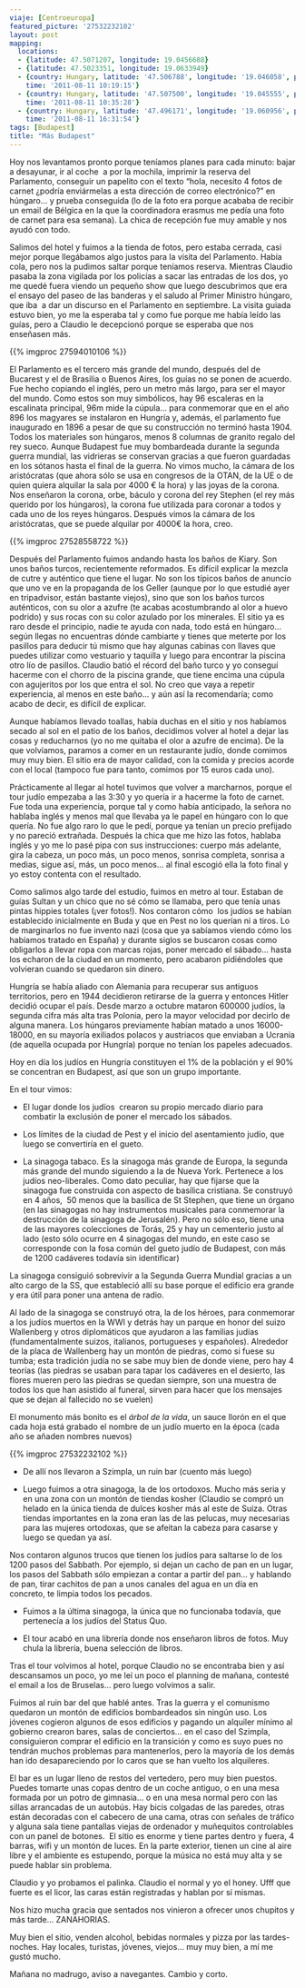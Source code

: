 ```yaml
---
viaje: [Centroeuropa]
featured_picture: '27532232102'
layout: post
mapping:
  locations:
  - {latitude: 47.5071207, longitude: 19.0456688}
  - {latitude: 47.5023351, longitude: 19.0633949}
  - {country: Hungary, latitude: '47.506788', longitude: '19.046058', place: Budapest,
    time: '2011-08-11 10:19:15'}
  - {country: Hungary, latitude: '47.507500', longitude: '19.045555', place: Budapest,
    time: '2011-08-11 10:35:28'}
  - {country: Hungary, latitude: '47.496171', longitude: '19.060956', place: Budapest,
    time: '2011-08-11 16:31:54'}
tags: [Budapest]
title: "Más Budapest"
---
```

Hoy nos levantamos pronto porque teníamos planes para cada minuto: bajar a desayunar, ir al coche  a por la mochila, imprimir la reserva del Parlamento, conseguir un papelito con el texto “hola, necesito 4 fotos de carnet ¿podría enviármelas a esta dirección de correo electrónico?” en húngaro... y prueba conseguida (lo de la foto era porque acababa de recibir un email de Bélgica en la que la coordinadora erasmus me pedía una foto de carnet para esa semana). La chica de recepción fue muy amable y nos ayudó con todo.

Salimos del hotel y fuimos a la tienda de fotos, pero estaba cerrada, casi mejor porque llegábamos algo justos para la visita del Parlamento. Había cola, pero nos la pudimos saltar porque teníamos reserva. Mientras Claudio pasaba la zona vigilada por los policías a sacar las entradas de los dos, yo me quedé fuera viendo un pequeño show que luego descubrimos que era el ensayo del paseo de las banderas y el saludo al Primer Ministro húngaro, que iba  a dar un discurso en el Parlamento en septiembre. La visita guiada estuvo bien, yo me la esperaba tal y como fue porque me había leído las guías, pero a Claudio le decepcionó porque se esperaba que nos enseñasen más.

{{% imgproc 27594010106 %}}

El Parlamento es el tercero más grande del mundo, después del de Bucarest y el de Brasilia o Buenos Aires, los guías no se ponen de acuerdo. Fue hecho copiando el inglés, pero un metro más largo, para ser el mayor del mundo. Como estos son muy simbólicos, hay 96 escaleras en la escalinata principal, 96m mide la cúpula... para conmemorar que en el año 896 los magyares se instalaron en Hungría y, además, el parlamento fue inaugurado en 1896 a pesar de que su construcción no terminó hasta 1904. Todos los materiales son húngaros, menos 8 columnas de granito regalo del rey sueco. Aunque Budapest fue muy bombardeada durante la segunda guerra mundial, las vidrieras se conservan gracias a que fueron guardadas en los sótanos hasta el final de la guerra. No vimos mucho, la cámara de los aristócratas (que ahora sólo se usa en congresos de la OTAN, de la UE o de quien quiera alquilar la sala por 4000 € la hora) y las joyas de la corona. Nos enseñaron la corona, orbe, báculo y corona del rey Stephen (el rey más querido por los húngaros), la corona fue utilizada para coronar a todos y cada uno de los reyes húngaros. Después vimos la cámara de los aristócratas, que se puede alquilar por 4000€ la hora, creo.

{{% imgproc 27528558722 %}}

Después del Parlamento fuimos andando hasta los baños de Kiary. Son unos baños turcos, recientemente reformados. Es difícil explicar la mezcla de cutre y auténtico que tiene el lugar. No son los típicos baños de anuncio que uno ve en la propaganda de los Geller (aunque por lo que estudié ayer en tripadvisor, están bastante viejos), sino que son los baños turcos auténticos, con su olor a azufre (te acabas acostumbrando al olor a huevo podrido) y sus rocas con su color azulado por los minerales. El sitio ya es raro desde el principio, nadie te ayuda con nada, todo está en húngaro... según llegas no encuentras dónde cambiarte y tienes que meterte por los pasillos para deducir tú mismo que hay algunas cabinas con llaves que puedes utilizar como vestuario y taquilla y luego para encontrar la piscina otro lío de pasillos. Claudio batió el récord del baño turco y yo conseguí hacerme con el chorro de la piscina grande, que tiene encima una cúpula con agujeritos por los que entra el sol. No creo que vaya a repetir experiencia, al menos en este baño... y aún así la recomendaría; como acabo de decir, es difícil de explicar.

Aunque habíamos llevado toallas, había duchas en el sitio y nos habíamos secado al sol en el patio de los baños, decidimos volver al hotel a dejar las cosas y reducharnos (yo no me quitaba el olor a azufre de encima). De la que volvíamos, paramos a comer en un restaurante judío, donde comimos muy muy bien. El sitio era de mayor calidad, con la comida y precios acorde con el local (tampoco fue para tanto, comimos por 15 euros cada uno).

Prácticamente al llegar al hotel tuvimos que volver a marcharnos, porque el tour judío empezaba a las 3:30 y yo quería ir a hacerme la foto de carnet. Fue toda una experiencia, porque tal y como había anticipado, la señora no hablaba inglés y menos mal que llevaba ya le papel en húngaro con lo que quería. No fue algo raro lo que le pedí, porque ya tenían un precio prefijado y no pareció extrañada. Después la chica que me hizo las fotos, hablaba inglés y yo me lo pasé pipa con sus instrucciones: cuerpo más adelante, gira la cabeza, un poco más, un poco menos, sonrisa completa, sonrisa a medias, sigue así, más, un poco menos... al final escogió ella la foto final y yo estoy contenta con el resultado.

Como salimos algo tarde del estudio, fuimos en metro al tour. Estaban de guías Sultan y un chico que no sé cómo se llamaba, pero que tenía unas pintas hippies totales (¡ver fotos!). Nos contaron cómo  los judíos se habían establecido inicialmente en Buda y que en Pest no los querían ni a tiros. Lo de marginarlos no fue invento nazi (cosa que ya sabíamos viendo cómo los habíamos tratado en España) y durante siglos se buscaron cosas como obligarlos a llevar ropa con marcas rojas, poner mercado el sábado... hasta los echaron de la ciudad en un momento, pero acabaron pidiéndoles que volvieran cuando se quedaron sin dinero.

Hungría se había aliado con Alemania para recuperar sus antiguos territorios, pero en 1944 decidieron retirarse de la guerra y entonces Hitler decidió ocupar el país. Desde marzo a octubre mataron 600000 judíos, la segunda cifra más alta tras Polonia, pero la mayor velocidad por decirlo de alguna manera. Los húngaros previamente habían matado a unos 16000-18000, en su mayoría exiliados polacos y austriacos que enviaban a Ucrania (de aquella ocupada por Hungría) porque no tenían los papeles adecuados.

Hoy en día los judíos en Hungría constituyen el 1% de la población y el 90% se concentran en Budapest, así que son un grupo importante.

En el tour vimos:

- El lugar donde los judíos  crearon su propio mercado diario para combatir la exclusión de poner el mercado los sábados.

- Los límites de la ciudad de Pest y el inicio del asentamiento judío, que luego se convertiría en el gueto.

- La sinagoga tabaco. Es la sinagoga más grande de Europa, la segunda más grande del mundo siguiendo a la de Nueva York. Pertenece a los judíos neo-liberales. Como dato peculiar, hay que fijarse que la sinagoga fue construida con aspecto de basílica cristiana. Se construyó en 4 años,  50 menos que la basílica de St Stephen, que tiene un órgano (en las sinagogas no hay instrumentos musicales para conmemorar la destrucción de la sinagoga de Jerusalén). Pero no sólo eso, tiene una de las mayores colecciones de Torás, 25 y hay un cementerio justo al lado (esto sólo ocurre en 4 sinagogas del mundo, en este caso se corresponde con la fosa común del gueto judío de Budapest, con más de 1200 cadáveres todavía sin identificar)

La sinagoga consiguió sobrevivir a la Segunda Guerra Mundial gracias a un alto cargo de la SS, que estableció allí su base porque el edificio era grande y era útil para poner una antena de radio.

Al lado de la sinagoga se construyó otra, la de los héroes, para conmemorar a los judíos muertos en la WWI y detrás hay un parque en honor del suizo Wallenberg y otros diplomáticos que ayudaron a las familias judías (fundamentalmente suizos, italianos, portugueses y españoles). Alrededor de la placa de Wallenberg hay un montón de piedras, como si fuese su tumba; esta tradición judía no se sabe muy bien de donde viene, pero hay 4 teorías (las piedras se usaban para tapar los cadáveres en el desierto, las flores mueren pero las piedras se quedan siempre, son una muestra de todos los que han asistido al funeral, sirven para hacer que los mensajes que se dejan al fallecido no se vuelen)

El monumento más bonito es el *árbol de la vida*, un sauce llorón en el que cada hoja está grabado el nombre de un judío muerto en la época (cada año se añaden nombres nuevos)

{{% imgproc 27532232102 %}}

- De allí nos llevaron a Szimpla, un ruin bar (cuento más luego)

- Luego fuimos a otra sinagoga, la de los ortodoxos. Mucho más seria y en una zona con un montón de tiendas kosher (Claudio se compró un helado en la única tienda de dulces kosher más al este de Suiza. Otras tiendas importantes en la zona eran las de las pelucas, muy necesarias para las mujeres ortodoxas, que se afeitan la cabeza para casarse y luego se quedan ya así.

Nos contaron algunos trucos que tienen los judíos para saltarse lo de los 1200 pasos del Sabbath. Por ejemplo, si dejan un cacho de pan en un lugar, los pasos del Sabbath sólo empiezan a contar a partir del pan... y hablando de pan, tirar cachitos de pan a unos canales del agua en un día en concreto, te limpia todos los pecados.

- Fuimos a la última sinagoga, la única que no funcionaba todavía, que pertenecía a los judíos del Status Quo.

- El tour acabó en una librería donde nos enseñaron libros de fotos. Muy chula la librería, buena selección de libros.

Tras el tour volvimos al hotel, porque Claudio no se encontraba bien y así descansamos un poco, yo me leí un poco el planning de mañana, contesté el email a los de Bruselas... pero luego volvimos a salir.

Fuimos al ruin bar del que hablé antes. Tras la guerra y el comunismo quedaron un montón de edificios bombardeados sin ningún uso. Los jóvenes cogieron algunos de esos edificios y pagando un alquiler mínimo al gobierno crearon bares, salas de conciertos... en el caso del Szimpla, consiguieron comprar el edificio en la transición y como es suyo pues no tendrán muchos problemas para mantenerlos, pero la mayoría de los demás han ido desapareciendo por lo caros que se han vuelto los alquileres.

El bar es un lugar lleno de restos del vertedero, pero muy bien puestos. Puedes tomarte unas copas dentro de un coche antiguo, o en una mesa formada por un potro de gimnasia... o en una mesa normal pero con las sillas arrancadas de un autobús. Hay bicis colgadas de las paredes, otras están decoradas con el cabecero de una cama, otras con señales de tráfico y alguna sala tiene pantallas viejas de ordenador y muñequitos controlables con un panel de botones.  El sitio es enorme y tiene partes dentro y fuera, 4 barras, wifi y un montón de luces. En la parte exterior, tienen un cine al aire libre y el ambiente es estupendo, porque la música no está muy alta y se puede hablar sin problema.

Claudio y yo probamos el palinka. Claudio el normal y yo el honey. Ufff que fuerte es el licor, las caras están registradas y hablan por sí mismas.

Nos hizo mucha gracia que sentados nos vinieron a ofrecer unos chupitos y más tarde... ZANAHORIAS.

Muy bien el sitio, venden alcohol, bebidas normales y pizza por las tardes-noches. Hay locales, turistas, jóvenes, viejos... muy muy bien, a mí me gustó mucho.

Mañana no madrugo, aviso a navegantes. Cambio y corto.
